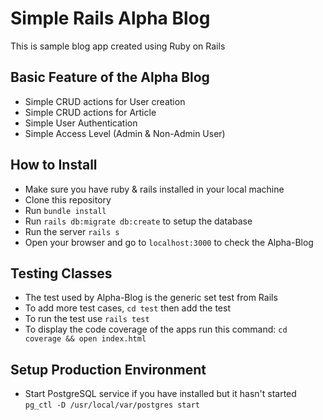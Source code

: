 # Simple Rails Alpha Blog
This is sample blog app created using Ruby on Rails

## Basic Feature of the Alpha Blog
- Simple CRUD actions for User creation
- Simple CRUD actions for Article
- Simple User Authentication
- Simple Access Level (Admin & Non-Admin User)

## How to Install
- Make sure you have ruby & rails installed in your local machine
- Clone this repository
- Run `bundle install`
- Run `rails db:migrate db:create` to setup the database
- Run the server `rails s`
- Open your browser and go to `localhost:3000` to check the Alpha-Blog

## Testing Classes
- The test used by Alpha-Blog is the generic set test from Rails
- To add more test cases, `cd test` then add the test
- To run the test use `rails test` 
- To display the code coverage of the apps run this command:
  `cd coverage && open index.html`

## Setup Production Environment
- Start PostgreSQL service if you have installed but it hasn't started
  `pg_ctl -D /usr/local/var/postgres start`
